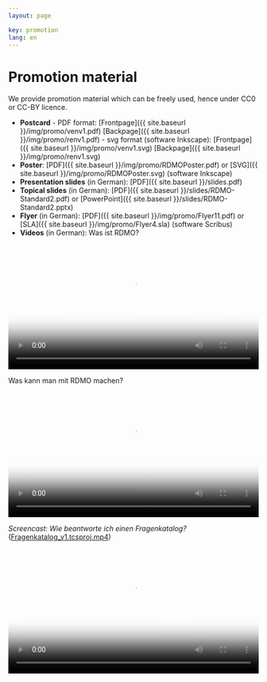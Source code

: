 ```yaml
---
layout: page

key: promotion
lang: en
---
```


Promotion material
================

We provide promotion material which can be freely used, hence under CC0 or CC-BY licence.

* **Postcard** - PDF format: [Frontpage]({{ site.baseurl }}/img/promo/venv1.pdf) [Backpage]({{ site.baseurl }}/img/promo/renv1.pdf)
           - svg format (software Inkscape): [Frontpage]({{ site.baseurl }}/img/promo/venv1.svg) [Backpage]({{ site.baseurl }}/img/promo/renv1.svg)
* **Poster**: [PDF]({{ site.baseurl }}/img/promo/RDMOPoster.pdf) or [SVG]({{ site.baseurl }}/img/promo/RDMOPoster.svg) (software Inkscape)
* **Presentation slides** (in German): [PDF]({{ site.baseurl }}/slides.pdf)
* **Topical slides** (in German): [PDF]({{ site.baseurl }}/slides/RDMO-Standard2.pdf) or [PowerPoint]({{ site.baseurl }}/slides/RDMO-Standard2.pptx)
* **Flyer** (in German): [PDF]({{ site.baseurl }}/img/promo/Flyer11.pdf) or [SLA]({{ site.baseurl }}/img/promo/Flyer4.sla) (software Scribus)
* **Videos** (in German): Was ist RDMO?

<video poster="{{ site.baseurl}}/img/promo/WasistRDMO.png" controls="controls" style="width: 100%;"><source src="{{ site.baseurl}}/img/promo/Was_ist_RDMO_v4.mp4" type="video/mp4">Your browser does not support the video tag.</video>

Was kann man mit RDMO machen?

<video poster="{{ site.baseurl}}/img/promo/RDMOerklaert.png" controls="controls" style="width: 100%;"><source src="{{ site.baseurl}}/img/promo/RDMO_erklaert_v4.mp4" type="video/mp4">Your browser does not support the video tag.</video>

   *Screencast: Wie beantworte ich einen Fragenkatalog?* (<a href="{{ site.baseurl }}/img/promo/Fragenkatalog_v1.mp4">Fragenkatalog_v1.tcsproj.mp4</a>)

   <video poster="{{ site.baseurl}}/img/promo/Fragenkatalog_v1.tcsproj_First_Frame.png" controls="controls" style="width: 100%;"><source src="{{ site.baseurl}}/img/promo/Fragenkatalog_v1.mp4">Your browser does not support the video tag.</video>

